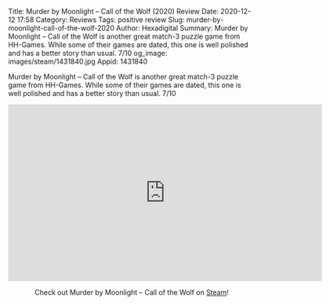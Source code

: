 Title: Murder by Moonlight – Call of the Wolf (2020) Review
Date: 2020-12-12 17:58
Category: Reviews
Tags: positive review
Slug: murder-by-moonlight-call-of-the-wolf-2020
Author: Hexadigital
Summary: Murder by Moonlight – Call of the Wolf is another great match-3 puzzle game from HH-Games. While some of their games are dated, this one is well polished and has a better story than usual. 7/10
og_image: images/steam/1431840.jpg
Appid: 1431840

Murder by Moonlight – Call of the Wolf is another great match-3 puzzle game from HH-Games. While some of their games are dated, this one is well polished and has a better story than usual. 7/10

<center><iframe src="https://www.youtube.com/embed/e6ULUyP9wlY?feature=oembed" allow="accelerometer; autoplay; encrypted-media; gyroscope; picture-in-picture" width="640" height="360" frameborder="0"></iframe>

Check out Murder by Moonlight – Call of the Wolf on [Steam](https://store.steampowered.com/app/1431840/?curator_clanid=34633900)!</center>
